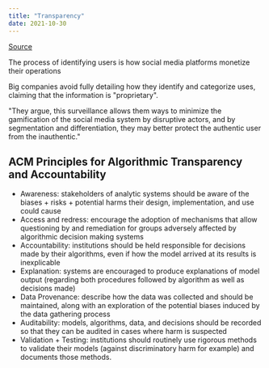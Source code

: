 ```yaml
---
title: "Transparency"
date: 2021-10-30
---
```


[Source](https://digitaltattoo.ubc.ca/2020/03/30/guest-post-whats-in-a-category-definitions-of-authenticity-transparency-and-the-social-bot/)

The process of identifying users is how social media platforms monetize their operations

Big companies avoid fully detailing how they identify and categorize uses, claiming that the information is "proprietary".

"They argue, this surveillance allows them ways to minimize the gamification of the social media system by disruptive actors, and by segmentation and differentiation, they may better protect the authentic user from the inauthentic."


## ACM Principles for Algorithmic Transparency and Accountability
- Awareness: stakeholders of analytic systems should be aware of the biases + risks + potential harms their design, implementation, and use could cause
- Access and redress: encourage the adoption of mechanisms that allow questioning by and remediation for groups adversely affected by algorithmic decision making systems
- Accountability: institutions should be held responsible for decisions made by their algorithms, even if how the model arrived at its results is inexplicable
- Explanation: systems are encouraged to produce explanations of model output (regarding both procedures followed by algorithm as well as decisions made)
- Data Provenance: describe how the data was collected and should be maintained, along with an exploration of the potential biases induced by the data gathering process
- Auditability: models, algorithms, data, and decisions should be recorded so that they can be audited in cases where harm is suspected
- Validation + Testing: institutions should routinely use rigorous methods to validate their models (against discriminatory harm for example) and documents those methods.